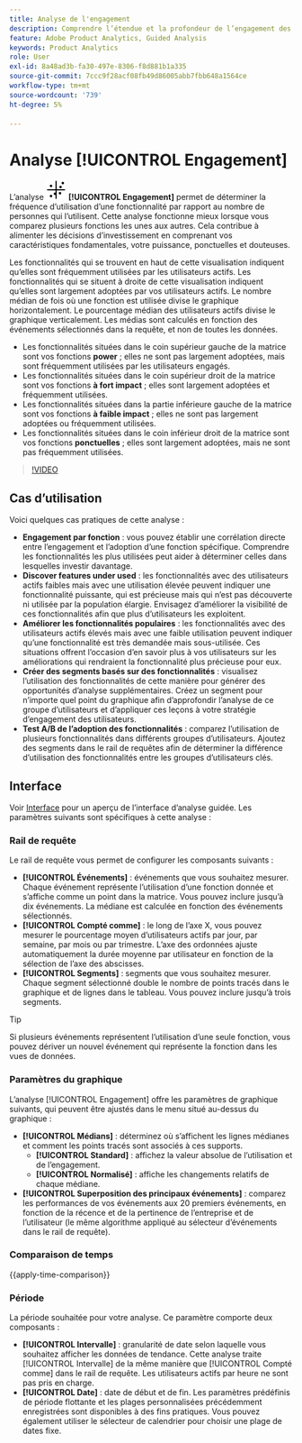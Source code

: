```yaml
---
title: Analyse de l'engagement
description: Comprendre l’étendue et la profondeur de l’engagement des fonctionnalités.
feature: Adobe Product Analytics, Guided Analysis
keywords: Product Analytics
role: User
exl-id: 8a48ad3b-fa30-497e-8306-f8d881b1a335
source-git-commit: 7ccc9f28acf08fb49d86005abb7fbb648a1564ce
workflow-type: tm+mt
source-wordcount: '739'
ht-degree: 5%

---
```


# Analyse [!UICONTROL Engagement]

L’analyse ![EngagementGraph](/help/assets/icons/EngagementGraph.svg) **[!UICONTROL Engagement]** permet de déterminer la fréquence d’utilisation d’une fonctionnalité par rapport au nombre de personnes qui l’utilisent. Cette analyse fonctionne mieux lorsque vous comparez plusieurs fonctions les unes aux autres. Cela contribue à alimenter les décisions d’investissement en comprenant vos caractéristiques fondamentales, votre puissance, ponctuelles et douteuses.

Les fonctionnalités qui se trouvent en haut de cette visualisation indiquent qu’elles sont fréquemment utilisées par les utilisateurs actifs. Les fonctionnalités qui se situent à droite de cette visualisation indiquent qu’elles sont largement adoptées par vos utilisateurs actifs. Le nombre médian de fois où une fonction est utilisée divise le graphique horizontalement. Le pourcentage médian des utilisateurs actifs divise le graphique verticalement. Les médias sont calculés en fonction des événements sélectionnés dans la requête, et non de toutes les données.

* Les fonctionnalités situées dans le coin supérieur gauche de la matrice sont vos fonctions **power** ; elles ne sont pas largement adoptées, mais sont fréquemment utilisées par les utilisateurs engagés.
* Les fonctionnalités situées dans le coin supérieur droit de la matrice sont vos fonctions **à fort impact** ; elles sont largement adoptées et fréquemment utilisées.
* Les fonctionnalités situées dans la partie inférieure gauche de la matrice sont vos fonctions **à faible impact** ; elles ne sont pas largement adoptées ou fréquemment utilisées.
* Les fonctionnalités situées dans le coin inférieur droit de la matrice sont vos fonctions **ponctuelles** ; elles sont largement adoptées, mais ne sont pas fréquemment utilisées.

>[!VIDEO](https://video.tv.adobe.com/v/3429489/&learn=on)


## Cas d’utilisation

Voici quelques cas pratiques de cette analyse :

* **Engagement par fonction** : vous pouvez établir une corrélation directe entre l’engagement et l’adoption d’une fonction spécifique. Comprendre les fonctionnalités les plus utilisées peut aider à déterminer celles dans lesquelles investir davantage.
* **Discover features under used** : les fonctionnalités avec des utilisateurs actifs faibles mais avec une utilisation élevée peuvent indiquer une fonctionnalité puissante, qui est précieuse mais qui n’est pas découverte ni utilisée par la population élargie. Envisagez d’améliorer la visibilité de ces fonctionnalités afin que plus d’utilisateurs les exploitent.
* **Améliorer les fonctionnalités populaires** : les fonctionnalités avec des utilisateurs actifs élevés mais avec une faible utilisation peuvent indiquer qu’une fonctionnalité est très demandée mais sous-utilisée. Ces situations offrent l’occasion d’en savoir plus à vos utilisateurs sur les améliorations qui rendraient la fonctionnalité plus précieuse pour eux.
* **Créer des segments basés sur des fonctionnalités** : visualisez l’utilisation des fonctionnalités de cette manière pour générer des opportunités d’analyse supplémentaires. Créez un segment pour n’importe quel point du graphique afin d’approfondir l’analyse de ce groupe d’utilisateurs et d’appliquer ces leçons à votre stratégie d’engagement des utilisateurs.
* **Test A/B de l’adoption des fonctionnalités** : comparez l’utilisation de plusieurs fonctionnalités dans différents groupes d’utilisateurs. Ajoutez des segments dans le rail de requêtes afin de déterminer la différence d’utilisation des fonctionnalités entre les groupes d’utilisateurs clés.

## Interface

Voir [Interface](../overview.md#interface) pour un aperçu de l’interface d’analyse guidée. Les paramètres suivants sont spécifiques à cette analyse :

### Rail de requête

Le rail de requête vous permet de configurer les composants suivants :

* **[!UICONTROL Événements]** : événements que vous souhaitez mesurer. Chaque événement représente l’utilisation d’une fonction donnée et s’affiche comme un point dans la matrice. Vous pouvez inclure jusqu’à dix événements. La médiane est calculée en fonction des événements sélectionnés.
* **[!UICONTROL Compté comme]** : le long de l’axe X, vous pouvez mesurer le pourcentage moyen d’utilisateurs actifs par jour, par semaine, par mois ou par trimestre. L’axe des ordonnées ajuste automatiquement la durée moyenne par utilisateur en fonction de la sélection de l’axe des abscisses.
* **[!UICONTROL Segments]** : segments que vous souhaitez mesurer. Chaque segment sélectionné double le nombre de points tracés dans le graphique et de lignes dans le tableau. Vous pouvez inclure jusqu’à trois segments.

>[!TIP]
>
>Si plusieurs événements représentent l’utilisation d’une seule fonction, vous pouvez dériver un nouvel événement qui représente la fonction dans les vues de données.

### Paramètres du graphique

L’analyse [!UICONTROL Engagement] offre les paramètres de graphique suivants, qui peuvent être ajustés dans le menu situé au-dessus du graphique :

* **[!UICONTROL Médians]** : déterminez où s’affichent les lignes médianes et comment les points tracés sont associés à ces supports.
   * **[!UICONTROL Standard]** : affichez la valeur absolue de l’utilisation et de l’engagement.
   * **[!UICONTROL Normalisé]** : affiche les changements relatifs de chaque médiane.
* **[!UICONTROL Superposition des principaux événements]** : comparez les performances de vos événements aux 20 premiers événements, en fonction de la récence et de la pertinence de l’entreprise et de l’utilisateur (le même algorithme appliqué au sélecteur d’événements dans le rail de requête).

### Comparaison de temps

{{apply-time-comparison}}

### Période

La période souhaitée pour votre analyse. Ce paramètre comporte deux composants :

* **[!UICONTROL Intervalle]** : granularité de date selon laquelle vous souhaitez afficher les données de tendance. Cette analyse traite [!UICONTROL Intervalle] de la même manière que [!UICONTROL Compté comme] dans le rail de requête. Les utilisateurs actifs par heure ne sont pas pris en charge.
* **[!UICONTROL Date]** : date de début et de fin. Les paramètres prédéfinis de période flottante et les plages personnalisées précédemment enregistrées sont disponibles à des fins pratiques. Vous pouvez également utiliser le sélecteur de calendrier pour choisir une plage de dates fixe.

<!--
## Example

See below for an example of the analysis.

![Enagement compare](../assets/engagement-compare.png)
-->
